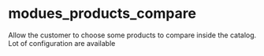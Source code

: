 # modues_products_compare
Allow the customer to choose some products to compare inside the catalog. Lot of configuration are available
